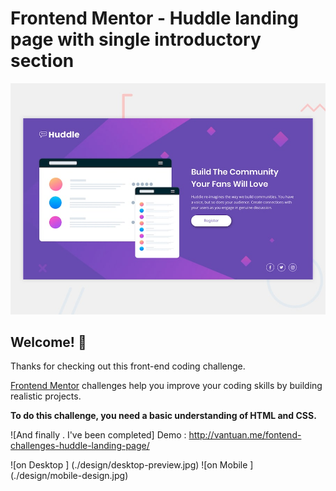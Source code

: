 # Frontend Mentor - Huddle landing page with single introductory section

![Design preview for the Huddle landing page with single introductory section](./design/desktop-preview.jpg)

## Welcome! 👋

Thanks for checking out this front-end coding challenge.

[Frontend Mentor](https://www.frontendmentor.io) challenges help you improve your coding skills by building realistic projects.

**To do this challenge, you need a basic understanding of HTML and CSS.**

![And finally . I've been completed]
Demo : http://vantuan.me/fontend-challenges-huddle-landing-page/

![on Desktop ] (./design/desktop-preview.jpg)
![on Mobile ] (./design/mobile-design.jpg)